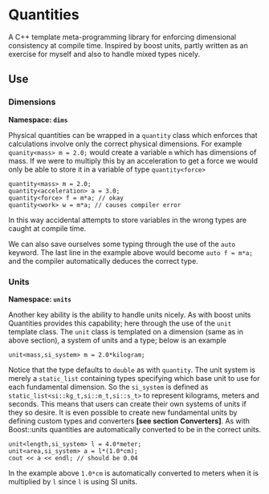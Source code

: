 # Quantities

A C++ template meta-programming library for enforcing dimensional consistency at compile time. Inspired by boost units, partly written as an exercise for myself and also to handle mixed types nicely.

## Use
### Dimensions

**Namespace: `dims`**

Physical quantities can be wrapped in a `quantity` class which enforces that calculations involve only the correct physical dimensions. For example `quanity<mass> m = 2.0;` would create a variable `m` which has dimensions of mass. If we were to multiply this by an acceleration to get a force we would only be able to store it in a variable of type `quantity<force>`

    quantity<mass> m = 2.0;
    quantity<acceleration> a = 3.0;
    quantity<force> f = m*a; // okay
    quantity<work> w = m*a; // causes compiler error

In this way accidental attempts to store variables in the wrong types are caught at compile time.

We can also save ourselves some typing through the use of the `auto` keyword. The last line in the example above would become `auto f = m*a;` and the compiler automatically deduces the correct type.

### Units

**Namespace: `units`**

Another key ability is the ability to handle units nicely. As with boost units Quantities provides this capability; here through the use of the `unit` template class. The `unit` class is templated on a dimension (same as in above section), a system of units and a type; below is an example

    unit<mass,si_system> m = 2.0*kilogram;

Notice that the type defaults to `double` as with `quantity`. The unit system is merely a `static_list` containing types specifying which base unit to use for each fundamental dimension. So the `si_system` is defined as `static_list<si::kg_t,si::m_t,si::s_t>` to represent kilograms, meters and seconds. This means that users can create their own systems of units if they so desire. It is even possible to create new fundamental units by defining custom types and converters **[see section Converters]**. As with Boost::units quantities are automatically converted to be in the correct units.

    unit<length,si_system> l = 4.0*meter;
    unit<area,si_system> a = l*(1.0*cm);
    cout << a << endl; // should be 0.04

In the example above `1.0*cm` is automatically converted to meters when it is multiplied by `l` since `l` is using SI units.
